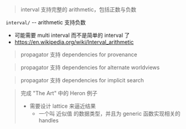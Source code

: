 > interval 支持完整的 arithmetic，包括正数与负数

`interval/` -- arithmetic 支持负数

- 可能需要 multi interval 而不是简单的 interval 了
- https://en.wikipedia.org/wiki/Interval_arithmetic

> propagator 支持 dependencies for provenance

> propagator 支持 dependencies for alternate worldviews

> propagator 支持 dependencies for implicit search

> 完成 "The Art" 中的 Heron 例子
>
> - 需要设计 lattice 来逼近结果
>   - 一个叫 近似值 的数据类型，并且为 generic 函数实现相关的 handles
